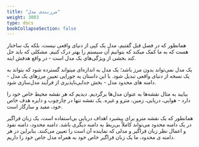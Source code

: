 ```yaml
---
title: "مرزبندی مدل"
weight: 3003
type: docs
bookCollapseSection: false
---
```


همانطور که در فصل قبل گفتیم، مدل یک کپی از دنیای واقعی نیست، بلکه یک ساختار هست که به ما کمک میکند که بتوانیم آن سیستم را بهتر درک کنیم.
مشکلی که باید حل کند بخشی از ویژگی‌های یک مدل است -  در واقع هدفش اینه.

یک مدل نمی‌تواند بدون مرز باشد؛ یک مدل به اندازه‌ای میتواند گسترده ‌شود که بتواند به یک نسخه از دنیای واقعی تبدیل شود. با این داستان یه جورایی تعیین مرزهای یک مدل - دامنه های محدود مدل - بخش جدایی‌ناپذیری از فرآیند مدل‌سازی شود.

بیایید به مثال نقشه‌ها به عنوان مدل‌ها برگردیم. دیدیم که هر نقشه محیط خاص خود را دارد - هوایی، دریایی، زمین، مترو و غیره. یک نقشه تنها در چارچوب و دایره هدف خاص خود، مفید و سازگار است.

همانطور که یک نقشه مترو برای پیشبرد اهداف دریایی بی‌استفاده است، یک زبان فراگیر در یک دامنه محدود می‌تواند کاملاً بی‌ربط به دامنه دیگری باشد. دامنه محدود، دامنه نفوذ و اعمال نظر زبان فراگیر و مدلی که نماینده آن است را تعیین می‌کنند.
بنابراین در هر دامنه ی محدود، ما یک زبان فراگیر خاص خود به همراه مدل خاص خود را داریم.
